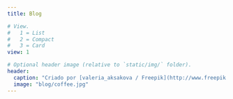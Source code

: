 ```yaml
---
title: Blog

# View.
#   1 = List
#   2 = Compact
#   3 = Card
view: 1

# Optional header image (relative to `static/img/` folder).
header:
  caption: "Criado por [valeria_aksakova / Freepik](http://www.freepik.com)</a>"
  image: "blog/coffee.jpg"
---
```

